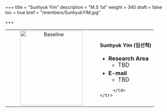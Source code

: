 +++
title = "Sunhyuk Yim"
description = "M.S 1st"
weight = 340
draft = false
toc = true
bref = "/members/SunhyukYIM.jpg"

+++

<table>
    <tr>
       <td width="280" align="center" valign="top">
          <img alt="Baseline" width="200px" height="240" src="/members/SunhyukYIM.jpg">
       </td>
       <td>
            <h4>Sunhyuk Yim (임선혁)</h4>
            <ul class="member_info">
                <li style="font-size: 18px"><b>Research Area</b>
                    <ul class="interest">
                        <li style="margin-bottom: 5px">TBD</li>
                    </ul>
                </li>
                <li style="font-size: 18px"><b>E-mail</b>
                    <ul>
                        <li style="margin-bottom: 5px">TBD</li>
                    </ul>
                </li>
            </ul>


         </td>
    </tr>
</table>